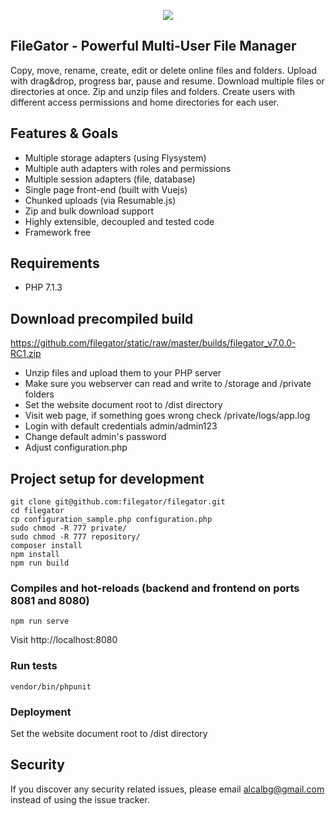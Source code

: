 <p align="center"><img src="https://www.file-gator.com/gator/m/include/views/img/logo.gif"></p>

## FileGator - Powerful Multi-User File Manager
Copy, move, rename, create, edit or delete online files and folders.
Upload with drag&drop, progress bar, pause and resume.
Download multiple files or directories at once.
Zip and unzip files and folders.
Create users with different access permissions and home directories for each user.

## Features & Goals
- Multiple storage adapters (using Flysystem)
- Multiple auth adapters with roles and permissions
- Multiple session adapters (file, database)
- Single page front-end (built with Vuejs)
- Chunked uploads (via Resumable.js)
- Zip and bulk download support
- Highly extensible, decoupled and tested code
- Framework free


## Requirements
- PHP 7.1.3


## Download precompiled build
https://github.com/filegator/static/raw/master/builds/filegator_v7.0.0-RC1.zip

- Unzip files and upload them to your PHP server
- Make sure you webserver can read and write to /storage and /private folders
- Set the website document root to /dist directory
- Visit web page, if something goes wrong check /private/logs/app.log
- Login with default credentials admin/admin123
- Change default admin's password
- Adjust configuration.php


## Project setup for development
```
git clone git@github.com:filegator/filegator.git
cd filegator
cp configuration_sample.php configuration.php
sudo chmod -R 777 private/
sudo chmod -R 777 repository/
composer install
npm install
npm run build
```

### Compiles and hot-reloads (backend and frontend on ports 8081 and 8080)
```
npm run serve
```
Visit http://localhost:8080


### Run tests
```
vendor/bin/phpunit
```

### Deployment
Set the website document root to /dist directory

## Security
If you discover any security related issues, please email alcalbg@gmail.com instead of using the issue tracker.

